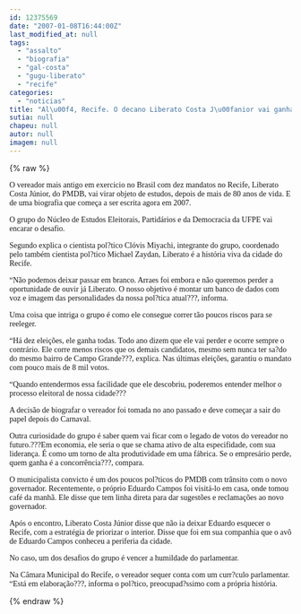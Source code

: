 ```yaml
---
id: 12375569
date: "2007-01-08T16:44:00Z"
last_modified_at: null
tags:
  - "assalto"
  - "biografia"
  - "gal-costa"
  - "gugu-liberato"
  - "recife"
categories:
  - "noticias"
title: "Al\u00f4, Recife. O decano Liberato Costa J\u00fanior vai ganhar biografia"
sutia: null
chapeu: null
autor: null
imagem: null
---
```

{% raw %}
<p><P><FONT face=Verdana>O&nbsp;vereador mais antigo em exercicio no Brasil com dez mandatos no Recife, Liberato Costa Júnior, do PMDB, vai virar objeto de estudos, depois de mais de 80 anos de vida. E de uma biografia que começa a ser escrita agora em 2007.</FONT></P></p>
<p><P><FONT face=Verdana>O grupo do Núcleo de Estudos Eleitorais, Partidários e da Democracia da UFPE vai encarar o desafio.</FONT></P></p>
<p><P><FONT face=Verdana>Segundo explica o cientista pol?tico Clóvis Miyachi, integrante do grupo, coordenado pelo também cientista pol?tico Michael Zaydan, Liberato é a história viva da cidade do Recife. </FONT></P></p>
<p><P><FONT face=Verdana>“Não podemos deixar passar em branco. Arraes foi embora e não queremos perder a oportunidade de ouvir já Liberato. O nosso objetivo é montar um banco de dados com voz e imagem das personalidades da nossa pol?tica atual???, informa.</FONT></P></p>
<p><P><FONT face=Verdana>Uma coisa que intriga o grupo é como ele consegue correr tão poucos riscos para se reeleger. </FONT></P></p>
<p><P><FONT face=Verdana>“Há dez eleições, ele ganha todas. Todo ano dizem que ele vai perder e ocorre sempre o contrário. Ele corre menos riscos que os demais candidatos, mesmo sem nunca ter sa?do do mesmo bairro de Campo Grande???, explica. Nas últimas eleições, garantiu o mandato com pouco mais de 8 mil votos.</FONT></P></p>
<p><P><FONT face=Verdana>“Quando entendermos essa facilidade que ele descobriu, poderemos entender melhor o processo eleitoral de nossa cidade???</FONT></P></p>
<p><P><FONT face=Verdana>A decisão de biografar o vereador foi tomada no ano passado e deve começar a sair do papel depois do Carnaval. </FONT></P></p>
<p><P><FONT face=Verdana>Outra curiosidade do grupo é saber quem vai ficar com o legado de votos do vereador no futuro.???Em economia, ele seria o que se chama ativo de alta especifidade, com sua liderança. É como um torno de alta produtividade em uma fábrica. Se o empresário perde, quem ganha é a concorrência???, compara.</FONT></P></p>
<p><P><FONT face=Verdana>O municipalista convicto é um dos poucos pol?ticos do PMDB com trânsito com o novo governador. Recentemente, o próprio Eduardo Campos foi visitá-lo em casa, onde tomou café da manhã. Ele disse que tem linha direta para dar sugestões e reclamações ao novo governador.</FONT></P></p>
<p><P><FONT face=Verdana>Após o encontro, Liberato Costa Júnior disse que não ia deixar Eduardo esquecer o Recife, com a estratégia de priorizar o interior. Disse que foi em sua companhia que o avô de Eduardo Campos conheceu a periferia da cidade.</FONT></P></p>
<p><P><FONT face=Verdana>No caso, um dos desafios do grupo é vencer a humildade do parlamentar. </FONT></P></p>
<p><P><FONT face=Verdana>Na Câmara Municipal do Recife, o vereador sequer conta com um curr?culo parlamentar. “Está em elaboração???, informa o pol?tico, preocupad?ssimo com a própria história.</FONT></P> </p>
{% endraw %}